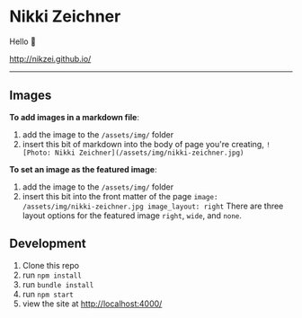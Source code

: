 # Nikki Zeichner

Hello :wave:

http://nikzei.github.io/


---


## Images

**To add images in a markdown file**:
1. add the image to the `/assets/img/` folder
2. insert this bit of markdown into the body of page you're creating, ```![Photo: Nikki Zeichner](/assets/img/nikki-zeichner.jpg)```

**To set an image as the featured image**:
1. add the image to the `/assets/img/` folder
2. insert this bit into the front matter of the page ```image: /assets/img/nikki-zeichner.jpg
image_layout: right``` There are three layout options for the featured image `right`, `wide`, and `none`.

## Development

1. Clone this repo
1. run `npm install`
1. run `bundle install`
1. run `npm start`
1. view the site at [http://localhost:4000/](http://localhost:4000/)